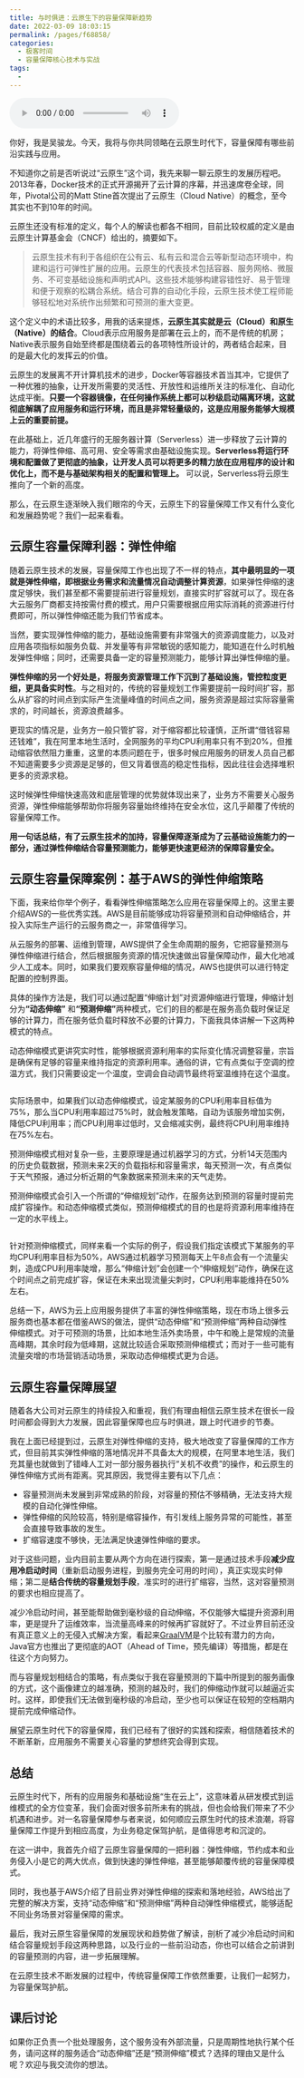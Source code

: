 ```yaml
---
title: 与时俱进：云原生下的容量保障新趋势
date: 2022-03-09 18:03:15
permalink: /pages/f68858/
categories:
  - 极客时间
  - 容量保障核心技术与实战
tags:
  - 
---
```

<audio title="11.与时俱进：云原生下的容量保障新趋势" src="https://static001.geekbang.org/resource/audio/ea/e4/ea1963d69f71e0b286e129d650dd03e4.mp3" controls="controls"></audio> 
<p>你好，我是吴骏龙。今天，我将与你共同领略在云原生时代下，容量保障有哪些前沿实践与应用。</p><p>不知道你之前是否听说过“云原生”这个词，我先来聊一聊云原生的发展历程吧。2013年春，Docker技术的正式开源揭开了云计算的序幕，并迅速席卷全球，同年，Pivotal公司的Matt Stine首次提出了云原生（Cloud Native）的概念，至今其实也不到10年的时间。</p><p>云原生还没有标准的定义，每个人的解读也都各不相同，目前比较权威的定义是由云原生计算基金会（CNCF）给出的，摘要如下。</p><blockquote>
<p>云原生技术有利于各组织在公有云、私有云和混合云等新型动态环境中，构建和运行可弹性扩展的应用。云原生的代表技术包括容器、服务网格、微服务、不可变基础设施和声明式API。这些技术能够构建容错性好、易于管理和便于观察的松耦合系统。结合可靠的自动化手段，云原生技术使工程师能够轻松地对系统作出频繁和可预测的重大变更。</p>
</blockquote><p>这个定义中的术语比较多，用我的话来提炼，<strong>云原生其实就是云（Cloud）和原生（Native）的结合</strong>。Cloud表示应用服务是部署在云上的，而不是传统的机房；Native表示服务自始至终都是围绕着云的各项特性所设计的，两者结合起来，目的是最大化的发挥云的价值。</p><!-- [[[read_end]]] --><p>云原生的发展离不开计算机技术的进步，Docker等容器技术首当其冲，它提供了一种优雅的抽象，让开发所需要的灵活性、开放性和运维所关注的标准化、自动化达成平衡。<strong>只要一个容器镜像，在任何操作系统上都可以秒级启动隔离环境，这就彻底解耦了应用服务和运行环境，而且是非常轻量级的，这是应用服务能够大规模上云的重要前提。</strong></p><p>在此基础上，近几年盛行的无服务器计算（Serverless）进一步释放了云计算的能力，将弹性伸缩、高可用、安全等需求由基础设施实现。<strong>Serverless将运行环境和配置做了更彻底的抽象，让开发人员可以将更多的精力放在应用程序的设计和优化上，而不是与基础架构相关的配置和管理上。</strong> 可以说，Serverless将云原生推向了一个新的高度。</p><p>那么，在云原生逐渐映入我们眼帘的今天，云原生下的容量保障工作又有什么变化和发展趋势呢？我们一起来看看。</p><h2>云原生容量保障利器：弹性伸缩</h2><p>随着云原生技术的发展，容量保障工作也出现了不一样的特点，<strong>其中最明显的一项就是弹性伸缩，即根据业务需求和流量情况自动调整计算资源</strong>，如果弹性伸缩的速度足够快，我们甚至都不需要提前进行容量规划，直接实时扩容就可以了。现在各大云服务厂商都支持按需付费的模式，用户只需要根据应用实际消耗的资源进行付费即可，所以弹性伸缩还能为我们节省成本。</p><p>当然，要实现弹性伸缩的能力，基础设施需要有非常强大的资源调度能力，以及对应用各项指标如服务负载、并发量等有非常敏锐的感知能力，能知道在什么时机触发弹性伸缩；同时，还需要具备一定的容量预测能力，能够计算出弹性伸缩的量。</p><p><strong>弹性伸缩的另一个好处是，将服务资源管理工作下沉到了基础设施，管控粒度更细，更具备实时性</strong>。与之相对的，传统的容量规划工作需要提前一段时间扩容，那么从扩容的时间点到实际产生流量峰值的时间点之间，服务资源是超过实际容量需求的，时间越长，资源浪费越多。</p><p>更现实的情况是，业务方一般只管扩容，对于缩容都比较谨慎，正所谓“借钱容易还钱难”，我在阿里本地生活时，全网服务的平均CPU利用率只有不到20%，但推动缩容依然阻力重重，这里的本质问题在于，很多时候应用服务的研发人员自己都不知道需要多少资源是足够的，但又背着很高的稳定性指标，因此往往会选择堆积更多的资源求稳。</p><p>这时候弹性伸缩快速高效和底层管理的优势就体现出来了，业务方不需要关心服务资源，弹性伸缩能够帮助你将服务容量始终维持在安全水位，这几乎颠覆了传统的容量保障工作。</p><p><strong>用一句话总结，有了云原生技术的加持，容量保障逐渐成为了云基础设施能力的一部分，通过弹性伸缩结合容量预测能力，能够更快速更经济的保障容量安全。</strong></p><h2>云原生容量保障案例：基于AWS的弹性伸缩策略</h2><p>下面，我来给你举个例子，看看弹性伸缩策略怎么应用在容量保障上的。这里主要介绍AWS的一些优秀实践。AWS是目前能够成功将容量预测和自动伸缩结合，并投入实际生产运行的云服务商之一，非常值得学习。</p><p>从云服务的部署、运维到管理，AWS提供了全生命周期的服务，它把容量预测与弹性伸缩进行结合，然后根据服务资源的情况快速做出容量保障动作，最大化地减少人工成本。同时，如果我们要观察容量伸缩的情况，AWS也提供可以进行特定配置的控制界面。</p><p>具体的操作方法是，我们可以通过配置“伸缩计划”对资源伸缩进行管理，伸缩计划分为<strong>“动态伸缩”</strong> 和<strong>“预测伸缩”</strong>两种模式，它们的目的都是在服务高负载时保证足够的计算力，而在服务低负载时释放不必要的计算力，下面我具体讲解一下这两种模式的特点。</p><p>动态伸缩模式更讲究实时性，能够根据资源利用率的实际变化情况调整容量，宗旨是确保有足够的容量来维持指定的资源利用率。通俗的讲，它有点类似于空调的控温方式，我们只需要设定一个温度，空调会自动调节最终将室温维持在这个温度。</p><p><img src="https://static001.geekbang.org/resource/image/1e/18/1eeba32e65d19758c403154527ffe318.png" alt=""></p><p>实际场景中，如果我们以动态伸缩模式，设定某服务的CPU利用率目标值为75%，那么当CPU利用率超过75%时，就会触发策略，自动为该服务增加实例，降低CPU利用率；而CPU利用率过低时，又会缩减实例，最终将CPU利用率维持在75%左右。</p><p>预测伸缩模式相对复杂一些，主要原理是通过机器学习的方式，分析14天范围内的历史负载数据，预测未来2天的负载指标和容量需求，每天预测一次，有点类似于天气预报，通过分析近期的气象数据来预测未来的天气走势。</p><p>预测伸缩模式会引入一个所谓的“伸缩规划”动作，在服务达到预测的容量时提前完成扩容操作。和动态伸缩模式类似，预测伸缩模式的目的也是将资源利用率维持在一定的水平线上。</p><p><img src="https://static001.geekbang.org/resource/image/e4/b6/e4007b5d7016cbab5988713cd6yy57b6.png" alt=""></p><p>针对预测伸缩模式，同样来看一个实际的例子，假设我们指定该模式下某服务的平均CPU利用率目标为50%，AWS通过机器学习预测每天上午8点会有一个流量尖刺，造成CPU利用率陡增，那么“伸缩计划”会创建一个“伸缩规划”动作，确保在这个时间点之前完成扩容，保证在未来出现流量尖刺时，CPU利用率能维持在50%左右。</p><p>总结一下，AWS为云上应用服务提供了丰富的弹性伸缩策略，现在市场上很多云服务商也基本都在借鉴AWS的做法，提供“动态伸缩”和“预测伸缩”两种自动弹性伸缩模式。对于可预测的场景，比如本地生活外卖场景，中午和晚上是常规的流量高峰期，其余时段为低峰期，这就比较适合采取预测伸缩模式；而对于一些可能有流量突增的市场营销活动场景，采取动态伸缩模式更为合适。</p><h2>云原生容量保障展望</h2><p>随着各大公司对云原生的持续投入和重视，我们有理由相信云原生技术在很长一段时间都会得到大力发展，因此容量保障也应与时俱进，跟上时代进步的节奏。</p><p>我在上面已经提到过，云原生对弹性伸缩的支持，极大地改变了容量保障的工作方式，但目前其实弹性伸缩的落地情况并不具备太大的规模，在阿里本地生活，我们充其量也就做到了错峰人工对一部分服务器执行“关机不收费”的操作，和云原生的弹性伸缩方式尚有距离。究其原因，我觉得主要有以下几点：</p><ul>
<li>容量预测尚未发展到非常成熟的阶段，对容量的预估不够精确，无法支持大规模的自动化弹性伸缩。</li>
<li>弹性伸缩的风险较高，特别是缩容操作，有引发线上服务异常的可能性，甚至会直接导致事故的发生。</li>
<li>扩缩容速度不够快，无法满足快速弹性伸缩的要求。</li>
</ul><p>对于这些问题，业内目前主要从两个方向在进行探索，第一是通过技术手段<strong>减少应用冷启动时间</strong>（重新启动服务进程，到服务完全可用的时间），真正实现实时伸缩；第二是<strong>结合传统的容量规划手段</strong>，准实时的进行扩缩容，当然，这对容量预测的要求也相应提高了。</p><p>减少冷启动时间，甚至能帮助做到毫秒级的自动伸缩，不仅能够大幅提升资源利用率，更是提升了运维效率，当流量高峰来的时候再扩容就好了。不过业界目前还没有真正意义上的无侵入式解决方案，看起来<a href="https://www.graalvm.org/">GraalVM</a>是个比较有潜力的方向，Java官方也推出了更彻底的AOT（Ahead of Time，预先编译）等措施，都是在往这个方向努力。</p><p>而与容量规划相结合的策略，有点类似于我在容量预测的下篇中所提到的服务画像的方式，这个画像建立的越准确，预测的越及时，我们的伸缩动作就可以越逼近实时。这样，即使我们无法做到毫秒级的冷启动，至少也可以保证在较短的空档期内提前完成伸缩动作。</p><p>展望云原生时代下的容量保障，我们已经有了很好的实践和探索，相信随着技术的不断革新，应用服务不需要关心容量的梦想终究会得到实现。</p><h2>总结</h2><p>云原生时代下，所有的应用服务和基础设施“生在云上”，这意味着从研发模式到运维模式的全方位变革，我们会面对很多前所未有的挑战，但也会给我们带来了不少机遇和进步。对一名容量保障参与者来说，如何顺应云原生时代的技术浪潮，将容量保障工作提升到相应高度，为业务稳定保驾护航，是值得思考和沉淀的。</p><p>在这一讲中，我首先介绍了云原生容量保障的一把利器：弹性伸缩，节约成本和业务侵入小是它的两大优点，做到快速的弹性伸缩，甚至能够颠覆传统的容量保障模式。</p><p>同时，我也基于AWS介绍了目前业界对弹性伸缩的探索和落地经验，AWS给出了完整的解决方案，支持“动态伸缩”和“预测伸缩”两种自动弹性伸缩模式，能够适配不同业务场景对容量保障的需求。</p><p>最后，我对云原生容量保障的发展现状和趋势做了解读，剖析了减少冷启动时间和结合容量规划手段这两种思路，以及行业的一些前沿动态，你也可以结合之前讲到的容量预测的内容，进一步拓展理解。</p><p>在云原生技术不断发展的过程中，传统容量保障工作依然重要，让我们一起努力，为容量保驾护航。</p><h2>课后讨论</h2><p>如果你正负责一个批处理服务，这个服务没有外部流量，只是周期性地执行某个任务，请问这样的服务适合“动态伸缩”还是“预测伸缩”模式？选择的理由又是什么呢？欢迎与我交流你的想法。</p>